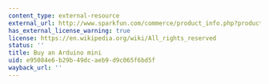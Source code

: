 ```yaml
---
content_type: external-resource
external_url: http://www.sparkfun.com/commerce/product_info.php?products_id=9220
has_external_license_warning: true
license: https://en.wikipedia.org/wiki/All_rights_reserved
status: ''
title: Buy an Arduino mini
uid: e95084e6-b29b-49dc-aeb9-d9c065f6bd5f
wayback_url: ''
---
```

